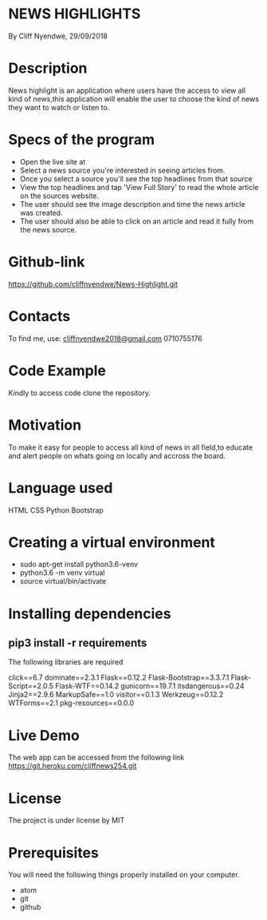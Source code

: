 # NEWS HIGHLIGHTS
By Cliff Nyendwe, 29/09/2018

# Description
News highlight is an application where users have the access to view all kind of news,this application will enable the user to choose the kind of news they want to watch or listen to.

# Specs of the program

* Open the live site at 
* Select a news source you're interested in seeing articles from.
* Once you select a source you'll see the top headlines from that source
* View the top headlines and tap 'View Full Story' to read the whole article on the sources website.
* The user should see the image description and time the news article was created.
* The user should also be able to click on an article and read it fully from the news source.


# Github-link
https://github.com/cliffnyendwe/News-Highlight.git 

# Contacts
To find me, use: cliffnyendwe2018@gmail.com
0710755176

# Code Example
Kindly to access code clone the repository.

# Motivation
To make it easy for people to access all kind of news in all field,to educate and alert people on whats going on locally and accross the board.

# Language used
HTML 
CSS
Python
Bootstrap

# Creating a virtual environment
* sudo apt-get install python3.6-venv
* python3.6 -m venv virtual
* source virtual/bin/activate

# Installing dependencies
## pip3 install -r requirements
The following libraries are required

click==6.7
dominate==2.3.1
Flask==0.12.2
Flask-Bootstrap==3.3.7.1
Flask-Script==2.0.5
Flask-WTF==0.14.2
gunicorn==19.7.1
itsdangerous==0.24
Jinja2==2.9.6
MarkupSafe==1.0
visitor==0.1.3
Werkzeug==0.12.2
WTForms==2.1
pkg-resources==0.0.0

# Live Demo
The web app can be accessed from the following link https://git.heroku.com/cliffnews254.git

# License
The project is under license by MIT

# Prerequisites
You will need the following things properly installed on your computer.

* atom
* git
* github